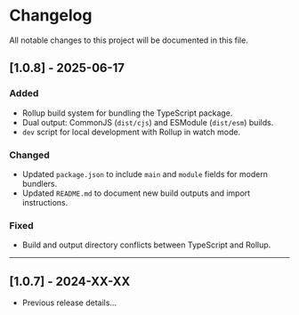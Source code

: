 # Changelog

All notable changes to this project will be documented in this file.

## [1.0.8] - 2025-06-17

### Added

- Rollup build system for bundling the TypeScript package.
- Dual output: CommonJS (`dist/cjs`) and ESModule (`dist/esm`) builds.
- `dev` script for local development with Rollup in watch mode.

### Changed

- Updated `package.json` to include `main` and `module` fields for modern bundlers.
- Updated `README.md` to document new build outputs and import instructions.

### Fixed

- Build and output directory conflicts between TypeScript and Rollup.

---

## [1.0.7] - 2024-XX-XX

- Previous release details...
